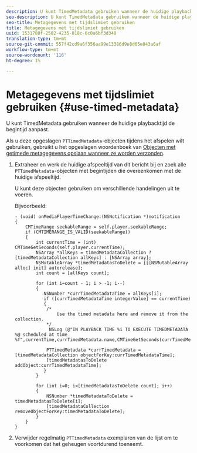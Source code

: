 ```yaml
---
description: U kunt TimedMetadata gebruiken wanneer de huidige playbacktijd de begintijd aanpast.
seo-description: U kunt TimedMetadata gebruiken wanneer de huidige playbacktijd de begintijd aanpast.
seo-title: Metagegevens met tijdslimiet gebruiken
title: Metagegevens met tijdslimiet gebruiken
uuid: 1531780f-2502-4235-818c-6c0a6bf3d348
translation-type: tm+mt
source-git-commit: 557f42cd9a6f356aa99e13386d9e8d65e043a6af
workflow-type: tm+mt
source-wordcount: '116'
ht-degree: 1%

---
```



# Metagegevens met tijdslimiet gebruiken {#use-timed-metadata}

U kunt TimedMetadata gebruiken wanneer de huidige playbacktijd de begintijd aanpast.

Als u deze opgeslagen `PTTimedMetadata`-objecten tijdens het afspelen wilt gebruiken, gebruikt u het opgeslagen woordenboek van [Objecten met getimede metagegevens opslaan wanneer ze worden verzonden](../../../tvsdk-3x-ios-prog/ios-3x-advertising/ios-3x-custom-tags-configure/ios-3x-timed-metadata-store.md).

1. Extraheer en werk de huidige afspeeltijd van dit bericht bij en zoek alle `PTTimedMetadata`-objecten met begintijden die overeenkomen met de huidige afspeeltijd.

   U kunt deze objecten gebruiken om verschillende handelingen uit te voeren.

   Bijvoorbeeld:

   ```
   - (void) onMediaPlayerTimeChange:(NSNotification *)notification 
   { 
       CMTimeRange seekableRange = self.player.seekableRange; 
       if (CMTIMERANGE_IS_VALID(seekableRange)) 
       { 
           int currentTime = (int) CMTimeGetSeconds(self.player.currentTime); 
           NSArray *allKeys = timedMetadataCollection ? [timedMetadataCollection allKeys] : [NSArray array]; 
           NSMutableArray *timedMetadatasToDelete = [[[NSMutableArray alloc] init] autorelease]; 
           int count = [allKeys count]; 
   
           for (int i=count - 1; i > -1; i--) 
           { 
              NSNumber *currTimedMetadataTime = allKeys[i]; 
              if ([currTimedMetadataTime integerValue] == currentTime) 
              { 
               /* 
                   Use the timed metadata here and remove it from the collection. 
               */ 
                NSLog (@"IN PLAYBACK TIME %i TO EXECUTE TIMEDMETADATA %@ scheduled at time %f",currentTime,currTimedMetadata.name,CMTimeGetSeconds(currTimedMetadata.time)); 
   
               PTTimedMetadata *currTimedMetadata = [timedMetadataCollection objectForKey:currTimedMetadataTime]; 
               [timedMetadatasToDelete addObject:currTimedMetadataTime]; 
              } 
           } 
   
           for (int i=0; i<[timedMetadatasToDelete count]; i++) 
           { 
               NSNumber *timedMetadataToDelete = timedMetadatasToDelete[i]; 
               [timedMetadataCollection removeObjectForKey:timedMetadataToDelete]; 
           } 
       } 
   }
   ```

1. Verwijder regelmatig `PTTimedMetadata` exemplaren van de lijst om te voorkomen dat het geheugen voortdurend toeneemt.